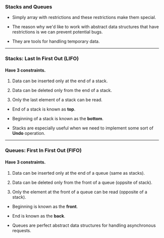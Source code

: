 
### Stacks and Queues

- Simply array with restrictions and these restrictions make them special.

- The reason why we'd like to work with abstract data structures that have restrictions is we can prevent potential bugs.

- They are tools for handling temporary data.

---

### Stacks: Last In First Out (LIFO)

#### Have 3 constraints.

1. Data can be inserted only at the end of a stack.

2. Data can be deleted only from the end of a stack.

3. Only the last element of a stack can be read.

- End of a stack is known as **top**.

- Beginning of a stack is known as the **bottom**.

- Stacks are especially useful when we need to implement some sort of **Undo** operation.

---

### Queues: First In First Out (FIFO)

#### Have 3 constraints.

1. Data can be inserted only at the end of a queue (same as stacks).

2. Data can be deleted only from the front of a queue (oppsite of stack).

3. Only the element at the front of a queue can be read (opposite of a stack).

- Beginning is known as the **front**.

- End is known as the **back**.

- Queues are perfect abstract data structures for handling asynchronous requests.